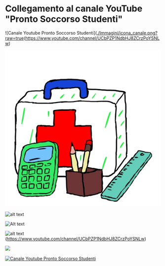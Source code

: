 # Collegamento al canale YouTube "Pronto Soccorso Studenti"


![Canale Youtube Pronto Soccorso Studenti]([./Immagini/icona_canale.png?raw=true](./Immagini/Logo%2001%20-%20Icona.jpg?raw=true)(https://www.youtube.com/channel/UCbPZP1NdbHJ8ZCrzPoYSNLw)

![Alt text](./Immagini/Logo%2001%20-%20Icona.jpg?raw=true)

![alt text](https://github.com/ProSoSt/ProntoSoccorsoStudenti/edit/main/Immagini/icona_canale.png?raw=true)

![Alt text](relative%20path/to/img.jpg?raw=true "Title")

![alt text](<img src="https://github.com/ProSoSt/ProntoSoccorsoStudenti/edit/main/Immagini/icona_canale.png">)(https://www.youtube.com/channel/UCbPZP1NdbHJ8ZCrzPoYSNLw)

[<img src="path/to/image.png">](https://link-to-your-URL/)



[![Canale Youtube Pronto Soccorso Studenti](Immagini/icona_canale.png)](https://www.youtube.com/channel/UCbPZP1NdbHJ8ZCrzPoYSNLw)
